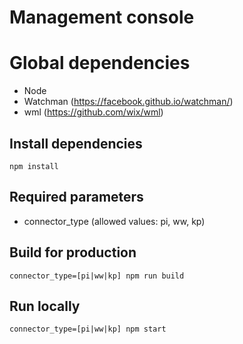 # Management console

# Global dependencies

- Node
- Watchman (https://facebook.github.io/watchman/)
- wml (https://github.com/wix/wml)

## Install dependencies

`npm install`

## Required parameters

- connector_type (allowed values: pi, ww, kp)

## Build for production

`connector_type=[pi|ww|kp] npm run build`

## Run locally

`connector_type=[pi|ww|kp] npm start`
